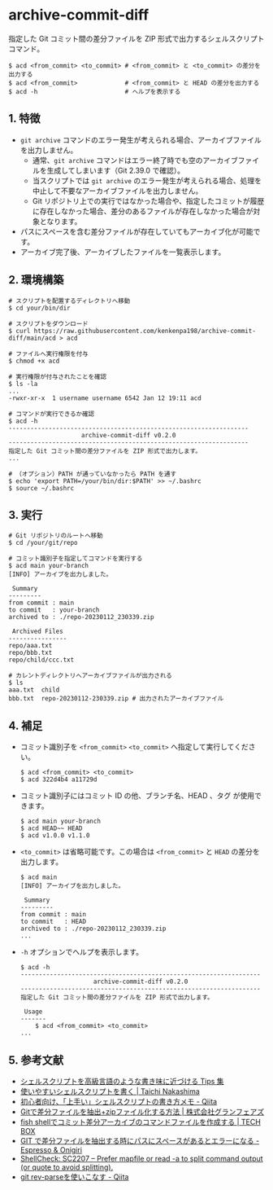 <!-- omit in toc -->
# archive-commit-diff

指定した Git コミット間の差分ファイルを ZIP 形式で出力するシェルスクリプトコマンド。

```shell
$ acd <from_commit> <to_commit> # <from_commit> と <to_commit> の差分を出力する
$ acd <from_commit>             # <from_commit> と HEAD の差分を出力する
$ acd -h                        # ヘルプを表示する
```

## 1. 特徴

- `git archive` コマンドのエラー発生が考えられる場合、アーカイブファイルを出力しません。
    - 通常、`git archive` コマンドはエラー終了時でも空のアーカイブファイルを生成してしまいます（Git 2.39.0 で確認）。
    - 当スクリプトでは `git archive` のエラー発生が考えられる場合、処理を中止して不要なアーカイブファイルを出力しません。
    - Git リポジトリ上での実行ではなかった場合や、指定したコミットが履歴に存在しなかった場合、差分のあるファイルが存在しなかった場合が対象となります。
- パスにスペースを含む差分ファイルが存在していてもアーカイブ化が可能です。
- アーカイブ完了後、アーカイブしたファイルを一覧表示します。

## 2. 環境構築

```shell
# スクリプトを配置するディレクトリへ移動
$ cd your/bin/dir

# スクリプトをダウンロード
$ curl https://raw.githubusercontent.com/kenkenpa198/archive-commit-diff/main/acd > acd

# ファイルへ実行権限を付与
$ chmod +x acd

# 実行権限が付与されたことを確認
$ ls -la
...
-rwxr-xr-x  1 username username 6542 Jan 12 19:11 acd

# コマンドが実行できるか確認
$ acd -h
------------------------------------------------------------------
                    archive-commit-diff v0.2.0
------------------------------------------------------------------
指定した Git コミット間の差分ファイルを ZIP 形式で出力します。
...

# （オプション）PATH が通っていなかったら PATH を通す
$ echo 'export PATH=/your/bin/dir:$PATH' >> ~/.bashrc
$ source ~/.bashrc
```

## 3. 実行

```shell
# Git リポジトリのルートへ移動
$ cd /your/git/repo

# コミット識別子を指定してコマンドを実行する
$ acd main your-branch
[INFO] アーカイブを出力しました。

 Summary
---------
from commit : main
to commit   : your-branch
archived to : ./repo-20230112_230339.zip

 Archived Files
----------------
repo/aaa.txt
repo/bbb.txt
repo/child/ccc.txt

# カレントディレクトリへアーカイブファイルが出力される
$ ls
aaa.txt  child
bbb.txt  repo-20230112-230339.zip # 出力されたアーカイブファイル
```

## 4. 補足

- コミット識別子を `<from_commit>` `<to_commit>` へ指定して実行してください。

    ```shell
    $ acd <from_commit> <to_commit>
    $ acd 322d4b4 a11729d
    ```

- コミット識別子にはコミット ID の他、ブランチ名、HEAD 、タグ が使用できます。

    ```shell
    $ acd main your-branch
    $ acd HEAD~~ HEAD
    $ acd v1.0.0 v1.1.0
    ```

- `<to_commit>` は省略可能です。この場合は `<from_commit>` と `HEAD` の差分を出力します。

    ```shell
    $ acd main
    [INFO] アーカイブを出力しました。

     Summary
    ---------
    from commit : main
    to commit   : HEAD
    archived to : ./repo-20230112_230339.zip
    ...
    ```

- `-h` オプションでヘルプを表示します。

    ```shell
    $ acd -h
    ------------------------------------------------------------------
                        archive-commit-diff v0.2.0
    ------------------------------------------------------------------
    指定した Git コミット間の差分ファイルを ZIP 形式で出力します。

     Usage
    -------
        $ acd <from_commit> <to_commit>
    ...
    ```

## 5. 参考文献

- [シェルスクリプトを高級言語のような書き味に近づける Tips 集](https://sousaku-memo.net/php-system/1817)
- [使いやすいシェルスクリプトを書く | Taichi Nakashima](https://deeeet.com/writing/2014/05/18/shell-template/)
- [初心者向け、「上手い」シェルスクリプトの書き方メモ - Qiita](https://qiita.com/m-yamashita/items/889c116b92dc0bf4ea7d)
- [Gitで差分ファイルを抽出+zipファイル化する方法 | 株式会社グランフェアズ](https://www.granfairs.com/blog/staff/git-archivediff)
- [fish shellでコミット差分アーカイブのコマンドファイルを作成する | TECH BOX](https://tech.arc-one.jp/git-archive-on-fish)
- [GIT で差分ファイルを抽出する時にパスにスペースがあるとエラーになる - Espresso & Onigiri](https://va2577.github.io/post/61/)
- [ShellCheck: SC2207 – Prefer mapfile or read -a to split command output (or quote to avoid splitting).](https://www.shellcheck.net/wiki/SC2207)
- [git rev-parseを使いこなす - Qiita](https://qiita.com/karupanerura/items/721962bb7da3e34187e1)
